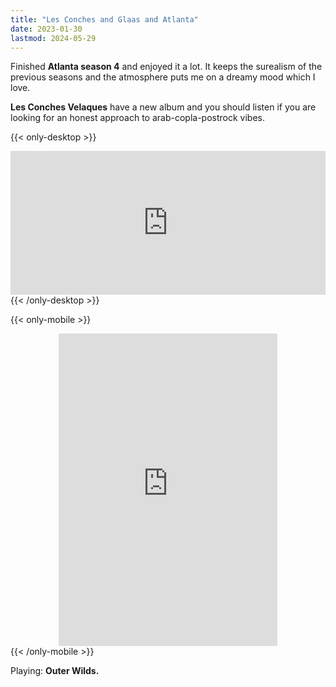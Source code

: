 ```yaml
---
title: "Les Conches and Glaas and Atlanta"
date: 2023-01-30
lastmod: 2024-05-29
---
```


Finished **Atlanta season 4** and enjoyed it a lot. It keeps the surealism of the previous seasons and the atmosphere puts me on a dreamy mood which I love.

**Les Conches Velaques** have a new album and you should listen if you are looking for an honest approach to arab-copla-postrock vibes.

{{< only-desktop >}}
<div style="display: flex; justify-content: center;">
<iframe style="border: 0; width: 700px; height: 230px;" src="https://bandcamp.com/EmbeddedPlayer/album=2672090613/size=large/bgcol=ffffff/linkcol=0687f5/tracklist=true/artwork=small/transparent=true/" seamless><a href="https://lesconchesvelasques.bandcamp.com/album/sitio-y-lacer-a-lp">sitio y lacería - lp by les conches velasques</a></iframe>
</div>
{{< /only-desktop >}}



{{< only-mobile >}}
<div style="display: flex; justify-content: center;">
<iframe style="border: 0; width: 350px; height: 500px;" src="https://bandcamp.com/EmbeddedPlayer/album=2672090613/size=large/bgcol=ffffff/linkcol=0687f5/tracklist=true/transparent=true/" seamless><a href="https://lesconchesvelasques.bandcamp.com/album/sitio-y-lacer-a-lp">sitio y lacería - lp by les conches velasques</a></iframe>
</div>
{{< /only-mobile >}}


Playing: **Outer Wilds.**





